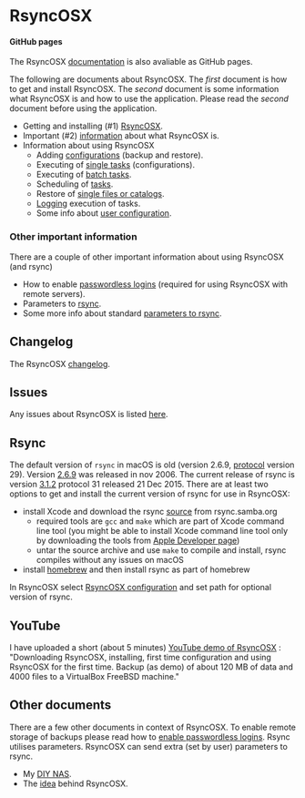 # RsyncOSX

#### GitHub pages

The RsyncOSX [documentation](https://rsyncosx.github.io/Documentation/) is also avaliable as GitHub pages.

The following are documents about RsyncOSX. The _first_ document is how to get and install RsyncOSX. The _second_ document is some information what RsyncOSX is and how to use the application. Please read the _second_ document before using the application.

- Getting and installing (#1) [RsyncOSX](docs/RsyncOSX.md).
- Important (#2) [information](docs/HowtoUseRsyncOSX.md) about what RsyncOSX is.
- Information about using RsyncOSX
  - Adding [configurations](docs/AddConfigurations.md) (backup and restore).
  - Executing of [single tasks](docs/SingleTask.md) (configurations).
  - Executing of [batch tasks](docs/BatchTask.md).
  - Scheduling of [tasks](docs/ScheduleTasks.md).
  - Restore of [single files or catalogs](docs/CopySingleFiles.md).
  - [Logging](docs/Logging.md) execution of tasks.
  - Some info about [user configuration](docs/UserConfiguration.md).

### Other important information

There are a couple of other important information about using RsyncOSX (and rsync)

- How to enable [passwordless logins](docs/PasswordlessLogin.md) (required for using RsyncOSX with remote servers).
- Parameters to [rsync](docs/Parameters.md).
- Some more info about standard [parameters to rsync](docs/RsyncParameters.md).

## Changelog

The RsyncOSX [changelog](docs/Changelog.md).

## Issues

Any issues about RsyncOSX is listed [here](https://github.com/rsyncOSX/Version3.x/issues).

## Rsync

The default version of `rsync` in macOS is old (version 2.6.9, [protocol](https://rsync.samba.org/how-rsync-works.html) version 29). Version [2.6.9](https://download.samba.org/pub/rsync/src/rsync-2.6.9-NEWS) was released in nov 2006. The current release of rsync is version [3.1.2](https://download.samba.org/pub/rsync/src/rsync-3.1.2-NEWS) protocol 31 released 21 Dec 2015. There are at least two options to get and install the current version of rsync for use in RsyncOSX:

- install Xcode and download the rsync [source](https://rsync.samba.org/) from rsync.samba.org
	- required tools are `gcc` and `make` which are part of Xcode command line tool (you might be able to install Xcode command line tool only by downloading the tools from [Apple Developer page](https://developer.apple.com/))
	- untar the source archive and use `make` to compile and install, rsync compiles without any issues on macOS
- install [homebrew](https://en.wikipedia.org/wiki/Homebrew_(package_management_software)) and then install rsync as part of homebrew

In RsyncOSX select [RsyncOSX configuration](docs/UserConfiguration.md) and set path for optional version of rsync.

## YouTube

I have uploaded a short (about 5 minutes) [YouTube demo of RsyncOSX](https://www.youtube.com/watch?v=ty1r7yvgExo) : "Downloading RsyncOSX, installing, first time configuration and using RsyncOSX for the first time. Backup (as demo) of about 120 MB of data and 4000 files to a VirtualBox FreeBSD machine."

## Other documents

There are a few other documents in context of RsyncOSX. To enable remote storage of backups please read how to [enable passwordless logins](docs/PasswordlessLogin.md). Rsync utilises parameters. RsyncOSX can send extra (set by user) parameters to rsync.


- My [DIY NAS](docs/DIYNAS.md).
- The [idea](docs/Idea.md) behind RsyncOSX.
